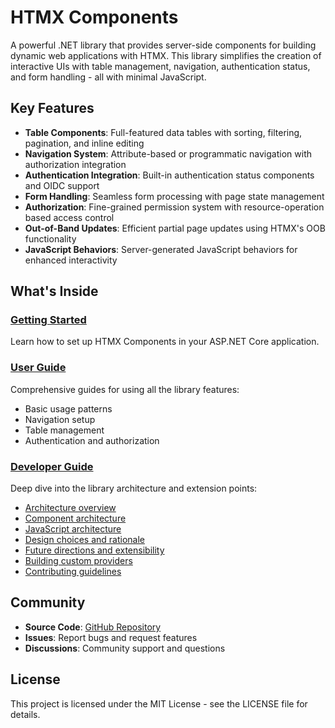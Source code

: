 # HTMX Components

A powerful .NET library that provides server-side components for building dynamic web applications with HTMX. This library simplifies the creation of interactive UIs with table management, navigation, authentication status, and form handling - all with minimal JavaScript.

## Key Features

- **Table Components**: Full-featured data tables with sorting, filtering, pagination, and inline editing
- **Navigation System**: Attribute-based or programmatic navigation with authorization integration
- **Authentication Integration**: Built-in authentication status components and OIDC support
- **Form Handling**: Seamless form processing with page state management
- **Authorization**: Fine-grained permission system with resource-operation based access control
- **Out-of-Band Updates**: Efficient partial page updates using HTMX's OOB functionality
- **JavaScript Behaviors**: Server-generated JavaScript behaviors for enhanced interactivity

## What's Inside

### [Getting Started](articles/getting-started.md)
Learn how to set up HTMX Components in your ASP.NET Core application.

### [User Guide](articles/user-guide/basic-usage.md)
Comprehensive guides for using all the library features:
- Basic usage patterns
- Navigation setup
- Table management
- Authentication and authorization

### [Developer Guide](articles/developer-guide/architecture.md)
Deep dive into the library architecture and extension points:
- [Architecture overview](articles/developer-guide/architecture.md)
- [Component architecture](articles/developer-guide/component-architecture.md)
- [JavaScript architecture](articles/developer-guide/javascript-architecture.md)
- [Design choices and rationale](articles/developer-guide/design-choices.md)
- [Future directions and extensibility](articles/developer-guide/future-directions.md)
- [Building custom providers](articles/developer-guide/custom-providers.md)
- [Contributing guidelines](articles/developer-guide/contributing.md)

## Community

- **Source Code**: [GitHub Repository](https://github.com/your-org/htmx-components)
- **Issues**: Report bugs and request features
- **Discussions**: Community support and questions

## License

This project is licensed under the MIT License - see the LICENSE file for details.